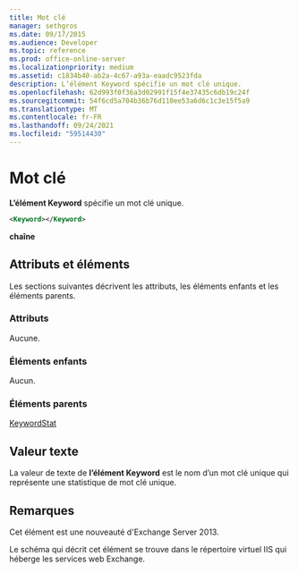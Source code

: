 ```yaml
---
title: Mot clé
manager: sethgros
ms.date: 09/17/2015
ms.audience: Developer
ms.topic: reference
ms.prod: office-online-server
ms.localizationpriority: medium
ms.assetid: c1834b40-ab2a-4c67-a93a-eaadc9523fda
description: L’élément Keyword spécifie un mot clé unique.
ms.openlocfilehash: 62d993f0f36a3d02991f15f4e37435c6db19c24f
ms.sourcegitcommit: 54f6cd5a704b36b76d110ee53a6d6c1c3e15f5a9
ms.translationtype: MT
ms.contentlocale: fr-FR
ms.lasthandoff: 09/24/2021
ms.locfileid: "59514430"
---
```

# <a name="keyword"></a>Mot clé

**L’élément Keyword** spécifie un mot clé unique. 
  
```XML
<Keyword></Keyword>
```

 **chaîne**
## <a name="attributes-and-elements"></a>Attributs et éléments

Les sections suivantes décrivent les attributs, les éléments enfants et les éléments parents.
  
### <a name="attributes"></a>Attributs

Aucune.
  
### <a name="child-elements"></a>Éléments enfants

Aucun.
  
### <a name="parent-elements"></a>Éléments parents

[KeywordStat](keywordstat.md)
  
## <a name="text-value"></a>Valeur texte

La valeur de texte de **l’élément Keyword** est le nom d’un mot clé unique qui représente une statistique de mot clé unique. 
  
## <a name="remarks"></a>Remarques

Cet élément est une nouveauté d'Exchange Server 2013.
  
Le schéma qui décrit cet élément se trouve dans le répertoire virtuel IIS qui héberge les services web Exchange.
  


